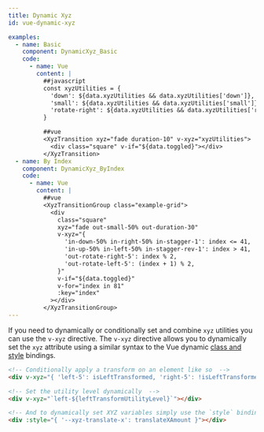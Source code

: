 ```yaml
---
title: Dynamic Xyz
id: vue-dynamic-xyz

examples:
  - name: Basic
    component: DynamicXyz_Basic
    code:
      - name: Vue
        content: |
          ##javascript          
          const xyzUtilities = {
            'down': ${data.xyzUtilities && data.xyzUtilities['down']},
            'small': ${data.xyzUtilities && data.xyzUtilities['small']},
            'rotate-right': ${data.xyzUtilities && data.xyzUtilities['rotate-right']},
          }

          ##vue
          <XyzTransition xyz="fade duration-10" v-xyz="xyzUtilities">
            <div class="square" v-if="${data.toggled}"></div>
          </XyzTransition>
  - name: By Index
    component: DynamicXyz_ByIndex
    code:
      - name: Vue
        content: |
          ##vue
          <XyzTransitionGroup class="example-grid">
            <div
              class="square"
              xyz="fade out-small-50% out-duration-30"
              v-xyz="{
                'in-down-50% in-right-50% in-stagger-1': index <= 41,
                'in-up-50% in-left-50% in-stagger-rev-1': index > 41,
                'out-rotate-right-5': index % 2,
                'out-rotate-left-5': (index + 1) % 2,
              }"
              v-if="${data.toggled}"
              v-for="index in 81"
              :key="index"
            ></div>
          </XyzTransitionGroup>
---
```


If you need to dynamically or conditionally set and combine `xyz` utilities you can use the `v-xyz` directive. The `v-xyz` directive allows you to dynamically set the `xyz` attribute using a similar syntax to the Vue dynamic [class and style](https://vuejs.org/v2/guide/class-and-style.html) bindings.

```html
<!-- Conditionally apply a transform on an element like so  -->
<div v-xyz="{ 'left-5': isLeftTransformed, 'right-5': !isLeftTransformed }"></div>

<!-- Set the utility level dynamically  -->
<div v-xyz="`left-${leftTransformUtilityLevel}`"></div>

<!-- And to dynamically set XYZ variables simply use the `style` binding  -->
<div :style="{ '--xyz-translate-x': translateXAmount }"></div>
```